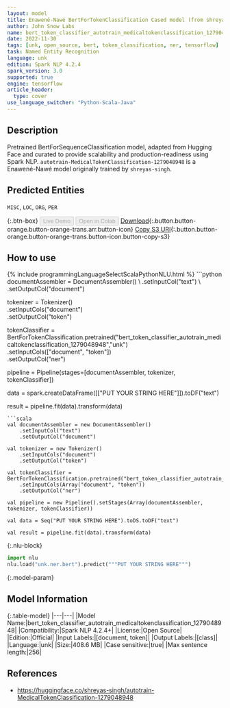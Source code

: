 ```yaml
---
layout: model
title: Enawené-Nawé BertForTokenClassification Cased model (from shreyas-singh)
author: John Snow Labs
name: bert_token_classifier_autotrain_medicaltokenclassification_1279048948
date: 2022-11-30
tags: [unk, open_source, bert, token_classification, ner, tensorflow]
task: Named Entity Recognition
language: unk
edition: Spark NLP 4.2.4
spark_version: 3.0
supported: true
engine: tensorflow
article_header:
  type: cover
use_language_switcher: "Python-Scala-Java"
---
```


## Description

Pretrained BertForSequenceClassification model, adapted from Hugging Face and curated to provide scalability and production-readiness using Spark NLP. `autotrain-MedicalTokenClassification-1279048948` is a Enawené-Nawé model originally trained by `shreyas-singh`.

## Predicted Entities

`MISC`, `LOC`, `ORG`, `PER`

{:.btn-box}
<button class="button button-orange" disabled>Live Demo</button>
<button class="button button-orange" disabled>Open in Colab</button>
[Download](https://s3.amazonaws.com/auxdata.johnsnowlabs.com/public/models/bert_token_classifier_autotrain_medicaltokenclassification_1279048948_unk_4.2.4_3.0_1669814373500.zip){:.button.button-orange.button-orange-trans.arr.button-icon}
[Copy S3 URI](s3://auxdata.johnsnowlabs.com/public/models/bert_token_classifier_autotrain_medicaltokenclassification_1279048948_unk_4.2.4_3.0_1669814373500.zip){:.button.button-orange.button-orange-trans.button-icon.button-copy-s3}

## How to use



<div class="tabs-box" markdown="1">
{% include programmingLanguageSelectScalaPythonNLU.html %}
```python
documentAssembler = DocumentAssembler() \
    .setInputCol("text") \
    .setOutputCol("document")

tokenizer = Tokenizer() \
    .setInputCols("document") \
    .setOutputCol("token")

tokenClassifier = BertForTokenClassification.pretrained("bert_token_classifier_autotrain_medicaltokenclassification_1279048948","unk") \
    .setInputCols(["document", "token"]) \
    .setOutputCol("ner")

pipeline = Pipeline(stages=[documentAssembler, tokenizer, tokenClassifier])

data = spark.createDataFrame([["PUT YOUR STRING HERE"]]).toDF("text")

result = pipeline.fit(data).transform(data)
```
```scala
val documentAssembler = new DocumentAssembler()
    .setInputCol("text")
    .setOutputCol("document")

val tokenizer = new Tokenizer()
    .setInputCols("document")
    .setOutputCol("token")

val tokenClassifier = BertForTokenClassification.pretrained("bert_token_classifier_autotrain_medicaltokenclassification_1279048948","unk")
    .setInputCols(Array("document", "token"))
    .setOutputCol("ner")

val pipeline = new Pipeline().setStages(Array(documentAssembler, tokenizer, tokenClassifier))

val data = Seq("PUT YOUR STRING HERE").toDS.toDF("text")

val result = pipeline.fit(data).transform(data)
```


{:.nlu-block}
```python
import nlu
nlu.load("unk.ner.bert").predict("""PUT YOUR STRING HERE""")
```

</div>

{:.model-param}
## Model Information

{:.table-model}
|---|---|
|Model Name:|bert_token_classifier_autotrain_medicaltokenclassification_1279048948|
|Compatibility:|Spark NLP 4.2.4+|
|License:|Open Source|
|Edition:|Official|
|Input Labels:|[document, token]|
|Output Labels:|[class]|
|Language:|unk|
|Size:|408.6 MB|
|Case sensitive:|true|
|Max sentence length:|256|

## References

- https://huggingface.co/shreyas-singh/autotrain-MedicalTokenClassification-1279048948